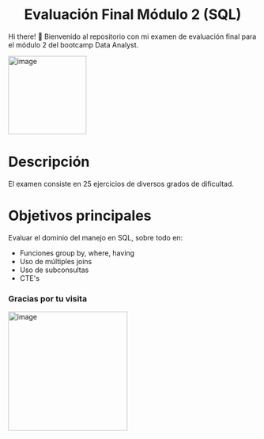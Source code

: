 <h1 align='center'>Evaluación Final Módulo 2 (SQL)</h1>

Hi there! 👋 Bienvenido al repositorio con mi examen de evaluación final para el módulo 2 del bootcamp Data Analyst.

<img width="158" alt="image" src="https://github.com/isamartineztorrego/Evaluacion-final_Modulo02/assets/162314262/972c1659-4b4b-4492-9bda-bb965ec38539">

# Descripción
El examen consiste en 25 ejercicios de diversos grados de dificultad.

# Objetivos principales
Evaluar el dominio del manejo en SQL, sobre todo en:
* Funciones group by, where, having
* Uso de múltiples joins
* Uso de subconsultas
* CTE's

### Gracias por tu visita
<img width="241" alt="image" src="https://github.com/isamartineztorrego/Evaluacion-final_Modulo02/assets/162314262/a8b9ad0d-7c0f-4883-8ee4-aa91d1e688c3">
